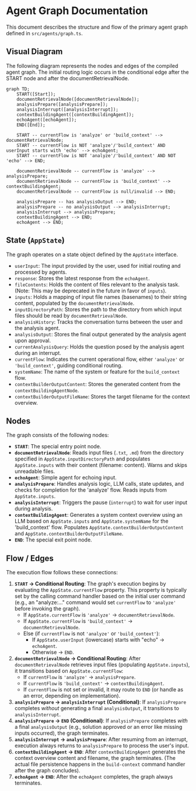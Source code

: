 # Agent Graph Documentation

This document describes the structure and flow of the primary agent graph defined in `src/agents/graph.ts`.

## Visual Diagram

The following diagram represents the nodes and edges of the compiled agent graph. The initial routing logic occurs in the conditional edge after the START node and after the documentRetrievalNode.

<!-- MERMAID_DIAGRAM_START -->
```mermaid
graph TD;
    START([Start]);
    documentRetrievalNode([documentRetrievalNode]);
    analysisPrepare([analysisPrepare]);
    analysisInterrupt([analysisInterrupt]);
    contextBuildingAgent([contextBuildingAgent]);
    echoAgent([echoAgent]);
    END([End]);

    START -- currentFlow is 'analyze' or 'build_context' --> documentRetrievalNode;
    START -- currentFlow is NOT 'analyze'/'build_context' AND userInput starts with 'echo' --> echoAgent;
    START -- currentFlow is NOT 'analyze'/'build_context' AND NOT 'echo' --> END;

    documentRetrievalNode -- currentFlow is 'analyze' --> analysisPrepare;
    documentRetrievalNode -- currentFlow is 'build_context' --> contextBuildingAgent;
    documentRetrievalNode -- currentFlow is null/invalid --> END; 

    analysisPrepare -- has analysisOutput --> END;
    analysisPrepare -- no analysisOutput --> analysisInterrupt;
    analysisInterrupt --> analysisPrepare;
    contextBuildingAgent --> END;
    echoAgent --> END;
```
<!-- MERMAID_DIAGRAM_END -->

## State (`AppState`)

The graph operates on a state object defined by the `AppState` interface.

*   `userInput`: The input provided by the user, used for initial routing and processed by agents.
*   `response`: Stores the latest response from the `echoAgent`.
*   `fileContents`: Holds the content of files relevant to the analysis task. (Note: This may be deprecated in the future in favor of `inputs`).
*   `inputs`: Holds a mapping of input file names (basenames) to their string content, populated by the `documentRetrievalNode`.
*   `inputDirectoryPath`: Stores the path to the directory from which input files should be read by `documentRetrievalNode`.
*   `analysisHistory`: Tracks the conversation turns between the user and the analysis agent.
*   `analysisOutput`: Stores the final output generated by the analysis agent upon approval.
*   `currentAnalysisQuery`: Holds the question posed by the analysis agent during an interrupt.
*   `currentFlow`: Indicates the current operational flow, either `'analyze'` or `'build_context'`, guiding conditional routing.
*   `systemName`: The name of the system or feature for the `build_context` flow.
*   `contextBuilderOutputContent`: Stores the generated content from the `contextBuildingAgentNode`.
*   `contextBuilderOutputFileName`: Stores the target filename for the context overview.

## Nodes

The graph consists of the following nodes:

*   **`START`**: The special entry point node.
*   **`documentRetrievalNode`**: Reads input files (`.txt`, `.md`) from the directory specified in `AppState.inputDirectoryPath` and populates `AppState.inputs` with their content (filename: content). Warns and skips unreadable files.
*   **`echoAgent`**: Simple agent for echoing input.
*   **`analysisPrepare`**: Handles analysis logic, LLM calls, state updates, and checks for completion for the 'analyze' flow. Reads inputs from `AppState.inputs`.
*   **`analysisInterrupt`**: Triggers the pause (`interrupt`) to wait for user input during analysis.
*   **`contextBuildingAgent`**: Generates a system context overview using an LLM based on `AppState.inputs` and `AppState.systemName` for the 'build_context' flow. Populates `AppState.contextBuilderOutputContent` and `AppState.contextBuilderOutputFileName`.
*   **`END`**: The special exit point node.

## Flow / Edges

The execution flow follows these connections:

1.  **`START` -> Conditional Routing**: The graph's execution begins by evaluating the `AppState.currentFlow` property. This property is typically set by the calling command handler based on the initial user command (e.g., an "analyze:..." command would set `currentFlow` to `'analyze'` before invoking the graph).
    *   If `AppState.currentFlow` is `'analyze'` -> `documentRetrievalNode`.
    *   If `AppState.currentFlow` is `'build_context'` -> `documentRetrievalNode`.
    *   Else (if `currentFlow` is not `'analyze'` or `'build_context'`):
        *   If `AppState.userInput` (lowercase) starts with "echo" -> `echoAgent`.
        *   Otherwise -> `END`.
2.  **`documentRetrievalNode` -> Conditional Routing**: After `documentRetrievalNode` retrieves input files (populating `AppState.inputs`), it transitions based on `AppState.currentFlow`:
    *   If `currentFlow` is `'analyze'` -> `analysisPrepare`.
    *   If `currentFlow` is `'build_context'` -> `contextBuildingAgent`.
    *   If `currentFlow` is not set or invalid, it may route to `END` (or handle as an error, depending on implementation).
3.  **`analysisPrepare` -> `analysisInterrupt` (Conditional)**: If `analysisPrepare` completes *without* generating a final `analysisOutput`, it transitions to `analysisInterrupt`.
4.  **`analysisPrepare` -> `END` (Conditional)**: If `analysisPrepare` completes *with* a final `analysisOutput` (e.g., solution approved or an error like missing inputs occurred), the graph terminates.
5.  **`analysisInterrupt` -> `analysisPrepare`**: After resuming from an interrupt, execution always returns to `analysisPrepare` to process the user's input.
6.  **`contextBuildingAgent` -> `END`**: After `contextBuildingAgent` generates the context overview content and filename, the graph terminates. (The actual file persistence happens in the `build-context` command handler after the graph concludes).
7.  **`echoAgent` -> `END`**: After the `echoAgent` completes, the graph always terminates. 